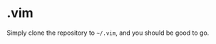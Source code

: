 .vim
===================================

Simply clone the repository to ``~/.vim``, and you should be good to go.

